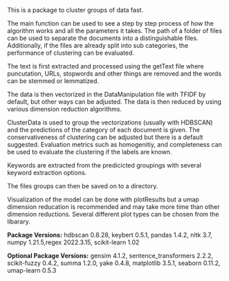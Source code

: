 This is a package to cluster groups of data fast.

The main function can be used to see a step by step process of how the algorithm works and all the parameters it takes. The path of a folder of files can be used to separate the documents into a distinguishable files. Additionally, if the files are already split into sub categories, the performance of clustering can be evaluated.

The text is first extracted and processed using the getText file where puncutation, URLs, stopwords and other things are removed and the words can be stemmed or lemmatized.

The data is then vectorized in the DataManipulation file with TFIDF by default, but other ways can be adjusted. The data is then reduced by using various dimension reduction algorithms.

ClusterData is used to group the vectorizations (usually with HDBSCAN) and the predictions of the category of each document is given. The conservativeness of clustering can be adjusted but there is a default suggested. Evaluation metrics such as homogenitiy, and completeness can be used to evaluate the clustering if the labels are known.

Keywords are extracted from the predicicted groupings with several keyword extraction options.

The files groups can then be saved on to a directory.

Visualization of the model can be done with plotResults but a umap dimension reducation is recommended and may take more time than other dimension reductions. Several different plot types can be chosen from the libarary.

__Package Versions:__ hdbscan 0.8.28, keybert 0.5.1, pandas 1.4.2, nltk 3.7, numpy 1.21.5,regex 2022.3.15, scikit-learn 1.02

__Optional Package Versions:__ gensim 4.1.2, sentence_transformers 2.2.2, scikit-fuzzy 0.4.2, summa 1.2.0, yake 0.4.8, matplotlib 3.5.1, seaborn 0.11.2, umap-learn 0.5.3